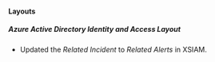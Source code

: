 
#### Layouts
##### Azure Active Directory Identity and Access Layout
- Updated the *Related Incident* to *Related Alerts* in XSIAM.
